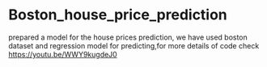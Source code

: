 # Boston_house_price_prediction
prepared a  model for the house prices prediction, we have used boston dataset and regression model for predicting,for more details of code check https://youtu.be/WWY9kugdeJ0

